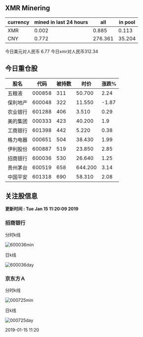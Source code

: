 ## XMR Minering

|currency|mined in last 24 hours|all|in pool|
|---|---|---|---|
|XMR|0.002|0.885|0.113|
|CNY|0.772|276.361|35.204|

今日美元对人民币 6.77	今日xmr对人民币312.34


## 今日重仓股 

|股名|代码|被持数|时价|涨跌%|
|---|---|---|---|---|
|五粮液|000858|311|50.700|2.24|
|保利地产|600048|322|11.550|-1.87|
|农业银行|601288|406|3.510|0.29|
|美的集团|000333|423|40.200|1.9|
|工商银行|601398|442|5.220|0.38|
|格力电器|000651|504|38.430|1.99|
|伊利股份|600887|519|23.850|2.85|
|招商银行|600036|530|26.640|1.25|
|贵州茅台|600519|658|644.200|3.14|
|中国平安|601318|690|58.310|2.08|

## 关注股信息
**更新时间 : Tue Jan 15 11:20:09 2019**
### 招商银行 
分时k线

![600036min](http://image.sinajs.cn/newchart/min/n/sh600036.gif)

日k线

![600036day](http://image.sinajs.cn/newchart/daily/n/sh600036.gif)

### 京东方Ａ 
分时k线

![000725min](http://image.sinajs.cn/newchart/min/n/sz000725.gif)

日k线

![000725day](http://image.sinajs.cn/newchart/daily/n/sz000725.gif)

2019-01-15 11:20